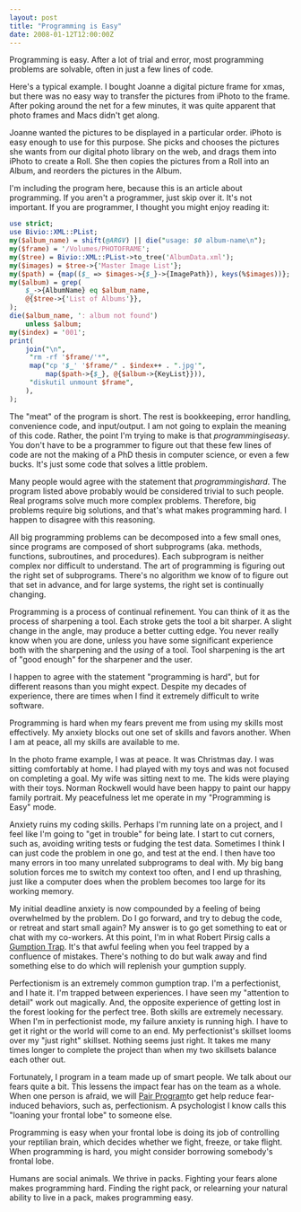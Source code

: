 ```yaml
---
layout: post
title: "Programming is Easy"
date: 2008-01-12T12:00:00Z
---
```

Programming is easy.  After a lot of trial and error, most programming
problems are solvable, often in just a few lines of code.

Here's a typical example.  I bought Joanne a digital picture frame for
xmas, but there was no easy way to transfer the pictures from iPhoto
to the frame.  After poking around the net for a few minutes, it was
quite apparent that photo frames and Macs didn't get along.

Joanne wanted the pictures to be displayed in a particular order.
iPhoto is easy enough to use for this purpose.  She picks and chooses
the pictures she wants from our digital photo library on the web, and
drags them into iPhoto to create a Roll.  She then copies the pictures
from a Roll into an Album, and reorders the pictures in the Album.

I'm including the program here, because this is an article about
programming.  If you aren't a programmer, just skip over it.  It's
not important.  If you are programmer, I thought you might enjoy
reading it:

```perl
use strict;
use Bivio::XML::PList;
my($album_name) = shift(@ARGV) || die("usage: $0 album-name\n");
my($frame) = '/Volumes/PHOTOFRAME';
my($tree) = Bivio::XML::PList->to_tree('AlbumData.xml');
my($images) = $tree->{'Master Image List'};
my($path) = {map(($_ => $images->{$_}->{ImagePath}), keys(%$images))};
my($album) = grep(
    $_->{AlbumName} eq $album_name,
    @{$tree->{'List of Albums'}},
);
die($album_name, ': album not found')
    unless $album;
my($index) = '001';
print(
    join("\n",
	 "rm -rf '$frame/'*",
	 map("cp '$_' '$frame/" . $index++ . ".jpg'",
	     map($path->{$_}, @{$album->{KeyList}})),
	 "diskutil unmount $frame",
    ),
);
```

The "meat" of the program is short. The rest is bookkeeping, error
handling, convenience code, and input/output.  I am not going to
explain the meaning of this code.  Rather, the point I'm trying to
make is that *programming*is*easy*.  You don't have to be a programmer
to figure out that these few lines of code are not the making of a PhD
thesis in computer science, or even a few bucks.  It's just some code
that solves a little problem.

Many people would agree with the statement that *programming*is*hard*.
The program listed above probably would be considered trivial to such
people.  Real programs solve much more complex problems.  Therefore,
big problems require big solutions, and that's what makes programming
hard.  I happen to disagree with this reasoning.

All big programming problems can be decomposed into a few small ones,
since programs are composed of short subprograms (aka. methods,
functions, subroutines, and procedures).  Each subprogram is neither
complex nor difficult to
understand.  The art of programming is figuring out the right set of
subprograms.  There's no algorithm we know of to figure out that set
in advance, and for large systems, the right set is continually
changing.

Programming is a process of continual refinement.  You can think of it
as the process of sharpening a tool.  Each stroke gets the tool a bit
sharper.  A slight change in the angle, may produce a better cutting
edge.  You never really know when you are done, unless you have some
significant experience both with the sharpening and the _using_ of a
tool.  Tool sharpening is the art of "good enough" for the sharpener
and the user.

I happen to agree with the statement "programming is hard", but
for different reasons than you might expect.  Despite my decades of
experience, there are times when I find it extremely difficult to
write software.

Programming is hard when my fears prevent me from using my skills most
effectively.  My anxiety blocks out one set of skills and favors
another.  When I am at peace, all my skills are available to me.

In the photo frame example, I was at peace.  It was Christmas day.  I
was sitting comfortably at home.  I had played with my toys and was
not focused on completing a goal.  My wife was sitting next to me.
The kids were playing with their toys.  Norman Rockwell would have
been happy to paint our happy family portrait.  My peacefulness let me
operate in my "Programming is Easy" mode.

Anxiety ruins my coding skills.  Perhaps I'm running late on a
project, and I feel like I'm going to "get in trouble" for being late.
I start to cut corners, such as, avoiding writing tests or fudging the
test data.  Sometimes I think I can just code the problem in one go,
and test at the end.  I then have too many errors in too many
unrelated subprograms to deal with.  My big bang solution forces me to
switch my context too often, and I end up thrashing, just like a
computer does when the problem becomes too large for its working
memory.

My initial deadline anxiety is now compounded by a feeling of being
overwhelmed by the problem.  Do I go forward, and try to debug the
code, or retreat and start small again?  My answer is to go get
something to eat or chat with my co-workers.  At this point, I'm in
what Robert Pirsig calls a
[Gumption Trap](https://www.google.com/search?q=site:viarob.com+gumption+traps).  It's that awful feeling when you feel trapped by a confluence of
mistakes.  There's nothing to do but walk away and find something else
to do which will replenish your gumption supply.

Perfectionism is an extremely common gumption trap.  I'm a
perfectionist, and I hate it.  I'm trapped between experiences.  I
have seen my "attention to detail" work out magically.  And, the
opposite experience of getting lost in the forest looking for the
perfect tree.  Both skills are extremely necessary.  When I'm in
perfectionist mode, my failure anxiety is running high.  I have to get
it right or the world will come to an end.  My perfectionist's
skillset looms over my "just right" skillset.  Nothing seems just
right.  It takes me many times longer to complete the project than
when my two skillsets balance each other out.

Fortunately, I program in a team made up of smart people.  We talk
about our fears quite a bit.  This lessens the impact fear has on the
team as a whole.  When one person is afraid, we will
[Pair Program](http://www.extremeperl.org/bk/pair-programming)to get help reduce fear-induced behaviors, such as, perfectionism.
A psychologist I know calls this "loaning your frontal lobe" to
someone else.

Programming is easy when your frontal lobe is doing its job of
controlling your reptilian brain, which decides whether we fight,
freeze, or take flight.  When programming is hard, you might consider
borrowing somebody's frontal lobe.

Humans are social animals.  We thrive in packs.  Fighting your fears
alone makes programming hard.  Finding the right pack, or relearning
your natural ability to live in a pack, makes programming easy.


